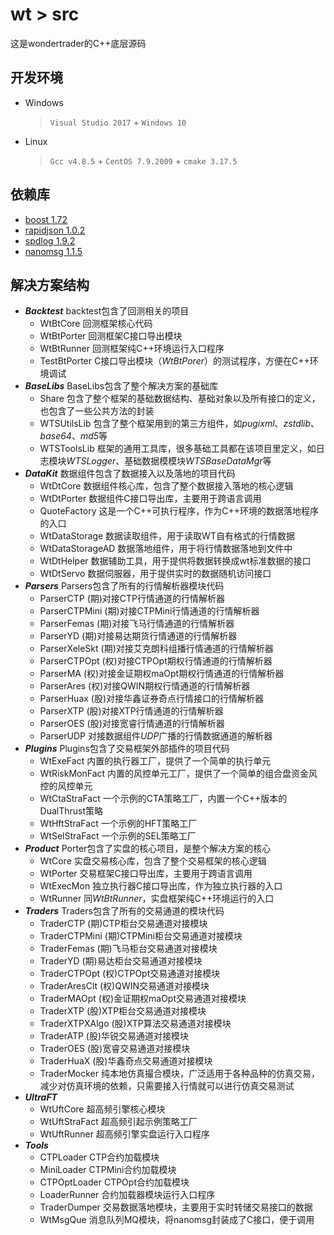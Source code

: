 # wt > src
这是wondertrader的C++底层源码

## 开发环境
+ Windows	
	> `Visual Studio 2017` + `Windows 10`
+ Linux	
	> `Gcc v4.8.5` + `CentOS 7.9.2009` + `cmake 3.17.5`

## 依赖库
+ [boost 1.72](https://www.boost.org/)
+ [rapidjson 1.0.2](https://github.com/Tencent/rapidjson)
+ [spdlog 1.9.2](https://github.com/gabime/spdlog)
+ [nanomsg 1.1.5](https://github.com/nanomsg/nanomsg)

## 解决方案结构
+ ***Backtest***
	backtest包含了回测相关的项目
	- WtBtCore		回测框架核心代码
	- WtBtPorter	回测框架C接口导出模块
	- WtBtRunner	回测框架纯C++环境运行入口程序
	- TestBtPorter	C接口导出模块（*WtBtPorer*）的测试程序，方便在C++环境调试
+ ***BaseLibs***
	BaseLibs包含了整个解决方案的基础库
	- Share			包含了整个框架的基础数据结构、基础对象以及所有接口的定义，也包含了一些公共方法的封装
	- WTSUtilsLib	包含了整个框架用到的第三方组件，如*pugixml*、*zstdlib*、*base64*、*md5*等
	- WTSToolsLib	框架的通用工具库，很多基础工具都在该项目里定义，如日志模块*WTSLogger*、基础数据模模块*WTSBaseDataMgr*等
+ ***DataKit***
	数据组件包含了数据接入以及落地的项目代码
	- WtDtCore		数据组件核心库，包含了整个数据接入落地的核心逻辑
	- WtDtPorter	数据组件C接口导出库，主要用于跨语言调用
	- QuoteFactory	这是一个C++可执行程序，作为C++环境的数据落地程序的入口
	- WtDataStorage	数据读取组件，用于读取WT自有格式的行情数据
	- WtDataStorageAD	数据落地组件，用于将行情数据落地到文件中
	- WtDtHelper	数据辅助工具，用于提供将数据转换成wt标准数据的接口
	- WtDtServo		数据伺服器，用于提供实时的数据随机访问接口
+ ***Parsers***
	Parsers包含了所有的行情解析器模块代码
	- ParserCTP		(期)对接CTP行情通道的行情解析器
	- ParserCTPMini	(期)对接CTPMini行情通道的行情解析器
	- ParserFemas	(期)对接飞马行情通道的行情解析器
	- ParserYD		(期)对接易达期货行情通道的行情解析器
	- ParserXeleSkt	(期)对接艾克朗科组播行情通道的行情解析器	
	- ParserCTPOpt	(权)对接CTPOpt期权行情通道的行情解析器
	- ParserMA		(权)对接金证期权maOpt期权行情通道的行情解析器
	- ParserAres	(权)对接QWIN期权行情通道的行情解析器
	- ParserHuax	(股)对接华鑫证券奇点行情接口的行情解析器
	- ParserXTP		(股)对接XTP行情通道的行情解析器
	- ParserOES		(股)对接宽睿行情通道的行情解析器
	- ParserUDP		对接数据组件*UDP*广播的行情数据通道的解析器
+ ***Plugins***
	Plugins包含了交易框架外部插件的项目代码
	- WtExeFact		内置的执行器工厂，提供了一个简单的执行单元
	- WtRiskMonFact	内置的风控单元工厂，提供了一个简单的组合盘资金风控的风控单元
	- WtCtaStraFact	一个示例的CTA策略工厂，内置一个C++版本的DualThrust策略
	- WtHftStraFact	一个示例的HFT策略工厂
	- WtSelStraFact 一个示例的SEL策略工厂
+ ***Product***
	Porter包含了实盘的核心项目，是整个解决方案的核心
	- WtCore		实盘交易核心库，包含了整个交易框架的核心逻辑
	- WtPorter		交易框架C接口导出库，主要用于跨语言调用
	- WtExecMon		独立执行器C接口导出库，作为独立执行器的入口
	- WtRunner		同*WtBtRunner*，实盘框架纯C++环境运行的入口
+ ***Traders***
	Traders包含了所有的交易通道的模块代码
	- TraderCTP		(期)CTP柜台交易通道对接模块
	- TraderCTPMini	(期)CTPMini柜台交易通道对接模块
	- TraderFemas	(期)飞马柜台交易通道对接模块
	- TraderYD		(期)易达柜台交易通道对接模块
	- TraderCTPOpt	(权)CTPOpt交易通道对接模块
	- TraderAresClt	(权)QWIN交易通道对接模块
	- TraderMAOpt	(权)金证期权maOpt交易通道对接模块
	- TraderXTP		(股)XTP柜台交易通道对接模块
	- TraderXTPXAlgo	(股)XTP算法交易通道对接模块
	- TraderATP		(股)华锐交易通道对接模块
	- TraderOES		(股)宽睿交易通道对接模块
	- TraderHuaX	(股)华鑫奇点交易通道对接模块
	- TraderMocker	纯本地仿真撮合模块，广泛适用于各种品种的仿真交易，减少对仿真环境的依赖，只需要接入行情就可以进行仿真交易测试
+ ***UltraFT***
	- WtUftCore		超高频引擎核心模块
	- WtUftStraFact	超高频引起示例策略工厂
	- WtUftRunner	超高频引擎实盘运行入口程序
+ ***Tools***
	- CTPLoader		CTP合约加载模块
	- MiniLoader	CTPMini合约加载模块
	- CTPOptLoader	CTPOpt合约加载模块
	- LoaderRunner	合约加载器模块运行入口程序
	- TraderDumper	交易数据落地模块，主要用于实时转储交易接口的数据
	- WtMsgQue		消息队列MQ模块，将nanomsg封装成了C接口，便于调用